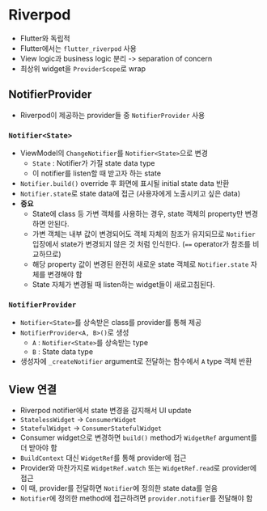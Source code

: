 # Riverpod

- Flutter와 독립적
- Flutter에서는 `flutter_riverpod` 사용
- View logic과 business logic 분리 -> separation of concern
- 최상위 widget을 `ProviderScope`로 wrap

## NotifierProvider

- Riverpod이 제공하는 provider들 중 `NotifierProvider` 사용

### `Notifier<State>`

- ViewModel의 `ChangeNotifier`를 `Notifier<State>`으로 변경
  - `State` : Notifier가 가질 state data type
  - 이 notifier를 listen할 때 받고자 하는 state
- `Notifier.build()` override 후 화면에 표시될 initial state data 반환
- `Notifier.state`로 state data에 접근 (사용자에게 노출시키고 싶은 data)
- **중요**
  - State에 class 등 가변 객체를 사용하는 경우, state 객체의 property만 변경하면 안된다.
  - 가변 객체는 내부 값이 변경되어도 객체 자체의 참조가 유지되므로 `Notifier` 입장에서 state가 변경되지 않은 것 처럼 인식한다. (`==` operator가 참조를 비교하므로)
  - 해당 property 값이 변경된 완전히 새로운 state 객체로 `Notifier.state` 자체를 변경해야 함
  - State 자체가 변경될 때 listen하는 widget들이 새로고침된다.

### `NotifierProvider`

- `Notifier<State>`를 상속받은 class를 provider를 통해 제공
- `NotifierProvider<A, B>()`로 생성
  - `A` : `Notifier<State>`를 상속받는 type
  - `B` : State data type
- 생성자에 `_createNotifier` argument로 전달하는 함수에서 `A` type 객체 반환

## View 연결

- Riverpod notifier에서 state 변경을 감지해서 UI update
- `StatelessWidget` -> `ConsumerWidget`
- `StatefulWidget` -> `ConsumerStatefulWidget`
- Consumer widget으로 변경하면 `build()` method가 `WidgetRef` argument를 더 받아야 함
- `BuildContext` 대신 `WidgetRef`를 통해 provider에 접근
- Provider와 마찬가지로 `WidgetRef.watch` 또는 `WidgetRef.read`로 provider에 접근
- 이 때, provider를 전달하면 `Notifier`에 정의한 state data를 얻음
- `Notifier`에 정의한 method에 접근하려면 `provider.notifier`를 전달해야 함
